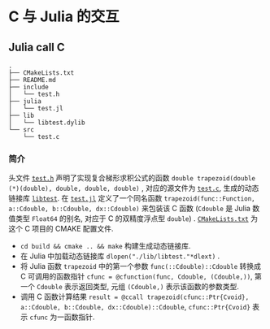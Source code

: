 # C 与 Julia 的交互

## Julia call C
```
.
├── CMakeLists.txt
├── README.md
├── include
│   └── test.h
├── julia
│   └── test.jl
├── lib
│   └── libtest.dylib
└── src
    └── test.c
```
### 简介
头文件 [`test.h`](./include/test.h) 声明了实现复合梯形求积公式的函数 `double trapezoid(double (*)(double), double, double, double)` , 对应的源文件为 [`test.c`](./src/test.c), 生成的动态链接库 [`libtest`](./lib/). 在 [`test.jl`](./julia/test.jl) 定义了一个同名函数 `trapezoid(func::Function, a::Cdouble, b::Cdouble, dx::Cdouble)` 来包装该 C 函数 (`Cdouble` 是 Julia 数值类型 `Float64` 的别名, 对应于 C 的双精度浮点型 `double`) . [`CMakeLists.txt`](./CMakeLists.txt) 为这个 C 项目的 CMAKE 配置文件.

- `cd build && cmake .. && make` 构建生成动态链接库.
- 在 Julia 中加载动态链接库 `dlopen("./lib/libtest."*dlext)` .
- 将 Julia 函数 `trapezoid` 中的第一个参数 `func(::Cdouble)::Cdouble` 转换成 C 可调用的函数指针 `cfunc = @cfunction(func, Cdouble, (Cdouble,))`, 第一个 `Cdouble` 表示返回类型, 元组 `(Cdouble,)` 表示该函数的参数类型.
- 调用 C 函数计算结果 `result = @ccall trapezoid(cfunc::Ptr{Cvoid}, a::Cdouble, b::Cdouble, dx::Cdouble)::Cdouble`, `cfunc::Ptr{Cvoid}` 表示 `cfunc` 为一函数指针.